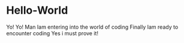 # Hello-World
Yo! Yo! Man Iam entering into the  world of coding
Finally Iam ready to encounter coding 
Yes i must prove it!
